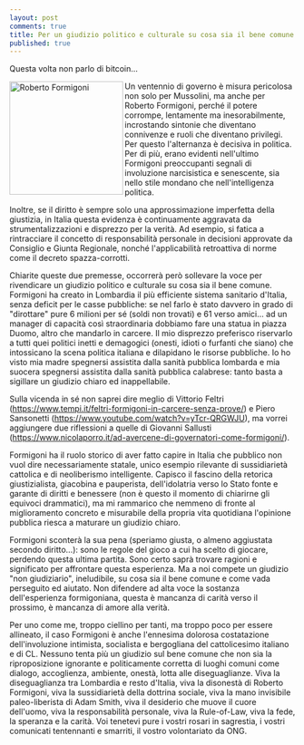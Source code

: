 ```yaml
---
layout: post
comments: true
title: Per un giudizio politico e culturale su cosa sia il bene comune
published: true
---
```


Questa volta non parlo di bitcoin…

<img src="https://cdn-images-1.medium.com/max/900/0*eW0GgVWafWyz6wAS" alt="Roberto Formigoni" width="200" align="left" padding="10" />

Un ventennio di governo è misura pericolosa non solo per Mussolini, ma anche per Roberto Formigoni, perché il potere corrompe, lentamente ma inesorabilmente, incrostando sintonie che diventano connivenze e ruoli che diventano privilegi. Per questo l'alternanza è decisiva in politica. Per di più, erano evidenti nell'ultimo Formigoni preoccupanti segnali di involuzione narcisistica e senescente, sia nello stile mondano che nell'intelligenza politica.

Inoltre, se il diritto è sempre solo una approssimazione imperfetta della giustizia, in Italia questa evidenza è continuamente aggravata da strumentalizzazioni e disprezzo per la verità. Ad esempio, si fatica a rintracciare il concetto di responsabilità personale in decisioni approvate da Consiglio e Giunta Regionale, nonché l'applicabilità retroattiva di norme come il decreto spazza-corrotti.

Chiarite queste due premesse, occorrerà però sollevare la voce per rivendicare un giudizio politico e culturale su cosa sia il bene comune. Formigoni ha creato in Lombardia il più efficiente sistema sanitario d'Italia, senza deficit per le casse pubbliche: se nel farlo è stato davvero in grado di "dirottare" pure 6 milioni per sé (soldi non trovati) e 61 verso amici… ad un manager di capacità così straordinaria dobbiamo fare una statua in piazza Duomo, altro che mandarlo in carcere. Il mio disprezzo preferisco riservarlo a tutti quei politici inetti e demagogici (onesti, idioti o furfanti che siano) che intossicano la scena politica italiana e dilapidano le risorse pubbliche. Io ho visto mia madre spegnersi assistita dalla sanità pubblica lombarda e mia suocera spegnersi assistita dalla sanità pubblica calabrese: tanto basta a sigillare un giudizio chiaro ed inappellabile.

Sulla vicenda in sé non saprei dire meglio di Vittorio Feltri (<https://www.tempi.it/feltri-formigoni-in-carcere-senza-prove/>) e Piero Sansonetti (<https://www.youtube.com/watch?v=yTcr-QRGWJU>), ma vorrei aggiungere due riflessioni a quelle di Giovanni Sallusti (<https://www.nicolaporro.it/ad-avercene-di-governatori-come-formigoni/>).

Formigoni ha il ruolo storico di aver fatto capire in Italia che pubblico non vuol dire necessariamente statale, unico esempio rilevante di sussidiarietà cattolica e di neoliberismo intelligente. Capisco il fascino della retorica giustizialista, giacobina e pauperista, dell'idolatria verso lo Stato fonte e garante di diritti e benessere (non è questo il momento di chiarirne gli equivoci drammatici), ma mi rammarico che nemmeno di fronte al miglioramento concreto e misurabile della propria vita quotidiana l'opinione pubblica riesca a maturare un giudizio chiaro.

Formigoni sconterà la sua pena (speriamo giusta, o almeno aggiustata secondo diritto…): sono le regole del gioco a cui ha scelto di giocare, perdendo questa ultima partita. Sono certo saprà trovare ragioni e significato per affrontare questa esperienza. Ma a noi compete un giudizio "non giudiziario", ineludibile, su cosa sia il bene comune e come vada perseguito ed aiutato. Non difendere ad alta voce la sostanza dell'esperienza formigoniana, questa è mancanza di carità verso il prossimo, è mancanza di amore alla verità.

Per uno come me, troppo ciellino per tanti, ma troppo poco per essere allineato, il caso Formigoni è anche l'ennesima dolorosa costatazione dell'involuzione intimista, socialista e bergogliana del cattolicesimo italiano e di CL. Nessuno tenta più un giudizio sul bene comune che non sia la riproposizione ignorante e politicamente corretta di luoghi comuni come dialogo, accoglienza, ambiente, onestà, lotta alle diseguaglianze. Viva la diseguaglianza tra Lombardia e resto d'Italia, viva la disonestà di Roberto Formigoni, viva la sussidiarietà della dottrina sociale, viva la mano invisibile paleo-liberista di Adam Smith, viva il desiderio che muove il cuore dell'uomo, viva la responsabilità personale, viva la Rule-of-Law, viva la fede, la speranza e la carità. Voi tenetevi pure i vostri rosari in sagrestia, i vostri comunicati tentennanti e smarriti, il vostro volontariato da ONG.
